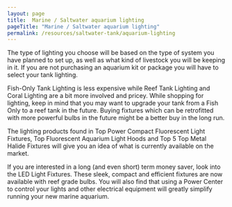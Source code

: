 ```yaml
---
layout: page
title:  Marine / Saltwater aquarium lighting
pageTitle: "Marine / Saltwater aquarium lighting"
permalink: /resources/saltwater-tank/aquarium-lighting
---
```


The type of lighting you choose will be based on the type of system you have planned to set up, as well as what kind of livestock you will be keeping in it. If you are not purchasing an aquarium kit or package you will have to select your tank lighting.

Fish-Only Tank Lighting is less expensive while Reef Tank Lighting and Coral Lighting are a bit more involved and pricey. While shopping for lighting, keep in mind that you may want to upgrade your tank from a Fish Only to a reef tank in the future. Buying fixtures which can be retrofitted with more powerful bulbs in the future might be a better buy in the long run.

The lighting products found in Top Power Compact Fluorescent Light Fixtures, Top Fluorescent Aquarium Light Hoods and Top 5 Top Metal Halide Fixtures will give you an idea of what is currently available on the market.

If you are interested in a long (and even short) term money saver, look into the LED Light Fixtures. These sleek, compact and efficient fixtures are now available with reef grade bulbs. You will also find that using a Power Center to control your lights and other electrical equipment will greatly simplify running your new marine aquarium.